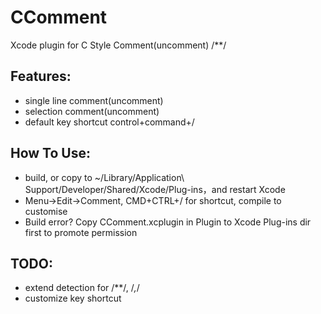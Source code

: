 CComment
========
Xcode plugin for C Style Comment(uncomment) /**/

Features:
---------
- single line comment(uncomment)
- selection comment(uncomment)
- default key shortcut control+command+/

How To Use:
-----------
- build, or copy to ~/Library/Application\ Support/Developer/Shared/Xcode/Plug-ins，and restart Xcode
- Menu->Edit->Comment, CMD+CTRL+/ for shortcut, compile to customise
- Build error? Copy CComment.xcplugin in Plugin to Xcode Plug-ins dir first to promote permission

TODO:
-----
- extend detection for /**/, /*,*/
- customize key shortcut
